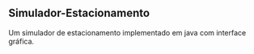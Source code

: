 ## Simulador-Estacionamento

Um simulador de estacionamento implementado em java com interface gráfica.
